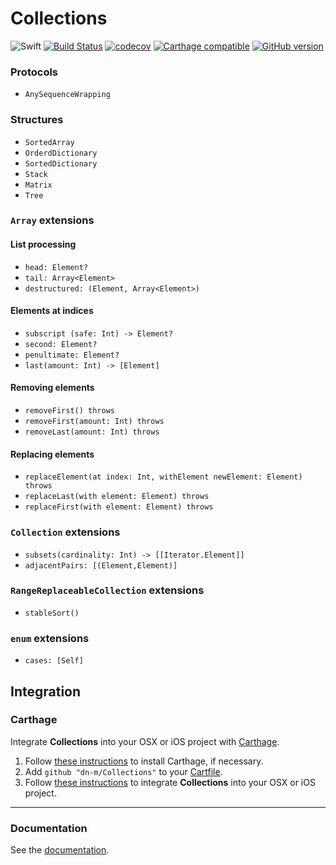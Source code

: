 # Collections

![Swift](https://img.shields.io/badge/%20in-swift%203.0-orange.svg) [![Build Status](https://travis-ci.org/dn-m/Collections.svg?branch=master)](https://travis-ci.org/dn-m/Collections) [![codecov](https://codecov.io/gh/dn-m/Collections/branch/master/graph/badge.svg)](https://codecov.io/gh/dn-m/Collections/) [![Carthage compatible](https://img.shields.io/badge/Carthage-compatible-4BC51D.svg?style=flat)](https://github.com/Carthage/Carthage)
[![GitHub version](https://badge.fury.io/gh/dn-m%2FCollections.svg)](https://badge.fury.io/gh/dn-m%2FCollections)

### Protocols
- `AnySequenceWrapping`

### Structures
- `SortedArray`
- `OrderdDictionary`
- `SortedDictionary`
- `Stack`
- `Matrix`
- `Tree`

### `Array` extensions

#### List processing
- `head: Element?`
- `tail: Array<Element>`
- `destructured: (Element, Array<Element>)`

#### Elements at indices
- `subscript (safe: Int) -> Element?`
- `second: Element?`
- `penultimate: Element?`
- `last(amount: Int) -> [Element]`

#### Removing elements
- `removeFirst() throws`
- `removeFirst(amount: Int) throws`
- `removeLast(amount: Int) throws`

#### Replacing elements
- `replaceElement(at index: Int, withElement newElement: Element) throws`
- `replaceLast(with element: Element) throws`
- `replaceFirst(with element: Element) throws`

### `Collection` extensions
- `subsets(cardinality: Int) -> [[Iterator.Element]]`
- `adjacentPairs: [(Element,Element)]`

### `RangeReplaceableCollection` extensions
- `stableSort()`

### `enum` extensions
- `cases: [Self]`

<a name="integration"></a>
## Integration

### Carthage
Integrate **Collections** into your OSX or iOS project with [Carthage](https://github.com/Carthage/Carthage).

1. Follow [these instructions](https://github.com/Carthage/Carthage#installing-carthage) to install Carthage, if necessary.
2. Add `github "dn-m/Collections"` to your [Cartfile](https://github.com/Carthage/Carthage/blob/master/Documentation/Artifacts.md#cartfile).
3. Follow [these instructions](https://github.com/Carthage/Carthage#adding-frameworks-to-an-application) to integrate **Collections** into your OSX or iOS project.

***

### Documentation

See the [documentation](http://dn-m.github.io/Collections/).
